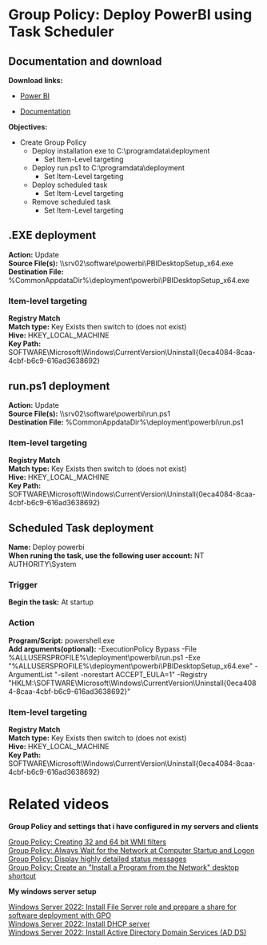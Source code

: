 # Group Policy: Deploy PowerBI using Task Scheduler
## Documentation and download
<b>Download links:</b><br /> 

* [Power BI](https://www.microsoft.com/en-US/download/details.aspx?id=58494)

<Documentation>

* [Documentation](https://learn.microsoft.com/en-us/power-bi/fundamentals/desktop-get-the-desktop#use-command-line-options-during-installation)

<b>Objectives:</b>
* Create Group Policy
    * Deploy installation exe to C:\programdata\deployment
        * Set Item-Level targeting
    * Deploy run.ps1 to C:\programdata\deployment
        * Set Item-Level targeting
    * Deploy scheduled task
        * Set Item-Level targeting
    * Remove scheduled task
        * Set Item-Level targeting

## .EXE deployment
<b>Action:</b> Update <br />
<b>Source File(s):</b> \\\\srv02\software\powerbi\PBIDesktopSetup_x64.exe <br />
<b>Destination File:</b> %CommonAppdataDir%\deployment\powerbi\PBIDesktopSetup_x64.exe

### Item-level targeting
<b>Registry Match</b><br />
<b>Match type:</b> Key Exists then switch to (does not exist) <br />
<b>Hive:</b> HKEY_LOCAL_MACHINE <br />
<b>Key Path:</b> SOFTWARE\Microsoft\Windows\CurrentVersion\Uninstall\{0eca4084-8caa-4cbf-b6c9-616ad3638692}

## run.ps1 deployment
<b>Action:</b> Update <br />
<b>Source File(s):</b> \\\\srv02\software\powerbi\run.ps1 <br />
<b>Destination File:</b> %CommonAppdataDir%\deployment\powerbi\run.ps1

### Item-level targeting
<b>Registry Match</b><br />
<b>Match type:</b> Key Exists then switch to (does not exist) <br />
<b>Hive:</b> HKEY_LOCAL_MACHINE <br />
<b>Key Path:</b> SOFTWARE\Microsoft\Windows\CurrentVersion\Uninstall\{0eca4084-8caa-4cbf-b6c9-616ad3638692}

## Scheduled Task deployment
<b>Name:</b> Deploy powerbi <br />
<b>When runing the task, use the following user account:</b> NT AUTHORITY\System

### Trigger
<b>Begin the task:</b> At startup

### Action
<b>Program/Script:</b> powershell.exe <br />
<b>Add arguments(optional):</b> -ExecutionPolicy Bypass -File %ALLUSERSPROFILE%\deployment\powerbi\run.ps1 -Exe "%ALLUSERSPROFILE%\deployment\powerbi\PBIDesktopSetup_x64.exe" -ArgumentList "-silent -norestart ACCEPT_EULA=1" -Registry "HKLM:\SOFTWARE\Microsoft\Windows\CurrentVersion\Uninstall\{0eca4084-8caa-4cbf-b6c9-616ad3638692}" <br />

### Item-level targeting
<b>Registry Match</b><br />
<b>Match type:</b> Key Exists then switch to (does not exist) <br />
<b>Hive:</b> HKEY_LOCAL_MACHINE <br />
<b>Key Path:</b> SOFTWARE\Microsoft\Windows\CurrentVersion\Uninstall\{0eca4084-8caa-4cbf-b6c9-616ad3638692}

# Related videos

<b>Group Policy and settings that i have configured in my servers and clients</b>

[Group Policy: Creating 32 and 64 bit WMI filters](https://youtu.be/ffBIiQaVXGM) <br />
[Group Policy: Always Wait for the Network at Computer Startup and Logon](https://youtu.be/8BF0rU7peNk) <br />
[Group Policy: Display highly detailed status messages](https://youtu.be/2LB51n4O1Lk) <br />
[Group Policy: Create an "Install a Program from the Network" desktop shortcut](https://youtu.be/s_pMiG0F0ho) <br />

<b>My windows server setup</b>

[Windows Server 2022: Install File Server role and prepare a share for software deployment with GPO](https://youtu.be/jEWSdC2qwyA) <br />
[Windows Server 2022: Install DHCP server](https://youtu.be/8n0MD9stQis) <br />
[Windows Server 2022: Install Active Directory Domain Services (AD DS)](https://youtu.be/1cYewbW3Tl0) <br />